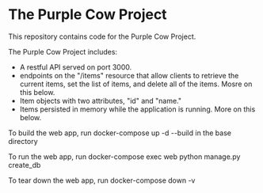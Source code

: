# The Purple Cow Project
This repository contains code for the Purple Cow Project. 

The Purple Cow Project includes:
* A restful API served on port 3000.
* endpoints on the "/items" resource that allow clients to retrieve the current items, set the list of items, and delete all of the items. Mosre on this below.
* Item objects with two attributes, "id" and "name."
* Items persisted in memory while the application is running. More on this below.

To build the web app, run docker-compose up -d --build in the base directory

To run the web app, run docker-compose exec web python manage.py create_db

To tear down the web app, run docker-compose down -v
